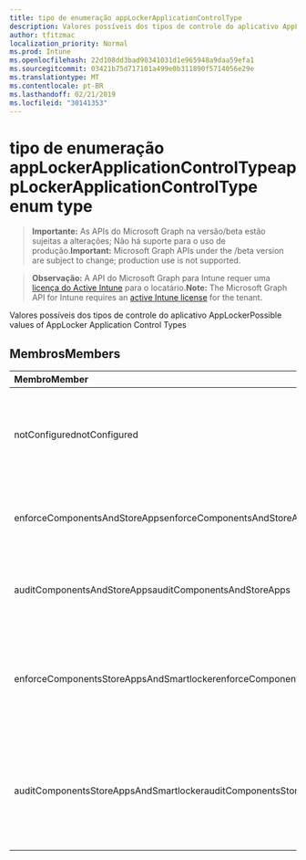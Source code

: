 ```yaml
---
title: tipo de enumeração appLockerApplicationControlType
description: Valores possíveis dos tipos de controle do aplicativo AppLocker
author: tfitzmac
localization_priority: Normal
ms.prod: Intune
ms.openlocfilehash: 22d108dd3bad90341031d1e965948a9daa59efa1
ms.sourcegitcommit: 03421b75d717101a499e0b311890f5714056e29e
ms.translationtype: MT
ms.contentlocale: pt-BR
ms.lasthandoff: 02/21/2019
ms.locfileid: "30141353"
---
```

# <a name="applockerapplicationcontroltype-enum-type"></a><span data-ttu-id="2bb8f-103">tipo de enumeração appLockerApplicationControlType</span><span class="sxs-lookup"><span data-stu-id="2bb8f-103">appLockerApplicationControlType enum type</span></span>

> <span data-ttu-id="2bb8f-104">**Importante:** As APIs do Microsoft Graph na versão/beta estão sujeitas a alterações; Não há suporte para o uso de produção.</span><span class="sxs-lookup"><span data-stu-id="2bb8f-104">**Important:** Microsoft Graph APIs under the /beta version are subject to change; production use is not supported.</span></span>

> <span data-ttu-id="2bb8f-105">**Observação:** A API do Microsoft Graph para Intune requer uma [licença do Active Intune](https://go.microsoft.com/fwlink/?linkid=839381) para o locatário.</span><span class="sxs-lookup"><span data-stu-id="2bb8f-105">**Note:** The Microsoft Graph API for Intune requires an [active Intune license](https://go.microsoft.com/fwlink/?linkid=839381) for the tenant.</span></span>

<span data-ttu-id="2bb8f-106">Valores possíveis dos tipos de controle do aplicativo AppLocker</span><span class="sxs-lookup"><span data-stu-id="2bb8f-106">Possible values of AppLocker Application Control Types</span></span>

## <a name="members"></a><span data-ttu-id="2bb8f-107">Membros</span><span class="sxs-lookup"><span data-stu-id="2bb8f-107">Members</span></span>
|<span data-ttu-id="2bb8f-108">Membro</span><span class="sxs-lookup"><span data-stu-id="2bb8f-108">Member</span></span>|<span data-ttu-id="2bb8f-109">Valor</span><span class="sxs-lookup"><span data-stu-id="2bb8f-109">Value</span></span>|<span data-ttu-id="2bb8f-110">Descrição</span><span class="sxs-lookup"><span data-stu-id="2bb8f-110">Description</span></span>|
|:---|:---|:---|
|<span data-ttu-id="2bb8f-111">notConfigured</span><span class="sxs-lookup"><span data-stu-id="2bb8f-111">notConfigured</span></span>|<span data-ttu-id="2bb8f-112">,0</span><span class="sxs-lookup"><span data-stu-id="2bb8f-112">0</span></span>|<span data-ttu-id="2bb8f-113">Valor padrão do dispositivo, nenhum tipo de controle do aplicativo selecionado.</span><span class="sxs-lookup"><span data-stu-id="2bb8f-113">Device default value, no Application Control type selected.</span></span>|
|<span data-ttu-id="2bb8f-114">enforceComponentsAndStoreApps</span><span class="sxs-lookup"><span data-stu-id="2bb8f-114">enforceComponentsAndStoreApps</span></span>|<span data-ttu-id="2bb8f-115">1</span><span class="sxs-lookup"><span data-stu-id="2bb8f-115">1</span></span>|<span data-ttu-id="2bb8f-116">Aplicar o componente do Windows e armazenar aplicativos.</span><span class="sxs-lookup"><span data-stu-id="2bb8f-116">Enforce Windows component and store apps.</span></span>|
|<span data-ttu-id="2bb8f-117">auditComponentsAndStoreApps</span><span class="sxs-lookup"><span data-stu-id="2bb8f-117">auditComponentsAndStoreApps</span></span>|<span data-ttu-id="2bb8f-118">duas</span><span class="sxs-lookup"><span data-stu-id="2bb8f-118">2</span></span>|<span data-ttu-id="2bb8f-119">Auditar o componente do Windows e armazenar aplicativos.</span><span class="sxs-lookup"><span data-stu-id="2bb8f-119">Audit Windows component and store apps.</span></span>|
|<span data-ttu-id="2bb8f-120">enforceComponentsStoreAppsAndSmartlocker</span><span class="sxs-lookup"><span data-stu-id="2bb8f-120">enforceComponentsStoreAppsAndSmartlocker</span></span>|<span data-ttu-id="2bb8f-121">3D</span><span class="sxs-lookup"><span data-stu-id="2bb8f-121">3</span></span>|<span data-ttu-id="2bb8f-122">Aplicar componentes do Windows, armazenar aplicativos e armário inteligente.</span><span class="sxs-lookup"><span data-stu-id="2bb8f-122">Enforce Windows components, store apps and smart locker.</span></span>|
|<span data-ttu-id="2bb8f-123">auditComponentsStoreAppsAndSmartlocker</span><span class="sxs-lookup"><span data-stu-id="2bb8f-123">auditComponentsStoreAppsAndSmartlocker</span></span>|<span data-ttu-id="2bb8f-124">quatro</span><span class="sxs-lookup"><span data-stu-id="2bb8f-124">4</span></span>|<span data-ttu-id="2bb8f-125">Auditoria de componentes do Windows, aplicativos de armazenamento e armário inteligente.</span><span class="sxs-lookup"><span data-stu-id="2bb8f-125">Audit Windows components, store apps and smart locker.</span></span>|




